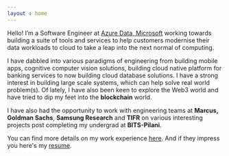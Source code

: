 ```yaml
---
layout : home
---
```

Hello! I’m a Software Engineer at [Azure Data, Microsoft](https://azure.microsoft.com/en-in/) working towards building a suite of tools and services to help customers modernise their data workloads to cloud to take a leap into the next normal of computing.

I have dabbled into various paradigms of engineering from building mobile apps, cognitive computer vision solutions, building cloud native platform for banking services to now building cloud database solutions. I have a strong interest in building large scale systems, which can help solve real world problem(s). Of lately, I have also been keen to explore the Web3 world and have tried to dip my feet into the **blockchain** world.

I have also had the opportunity to work with engineering teams at **Marcus, Goldman Sachs**, **Samsung Research** and **TIFR** on various interesting projects post completing my undergrad at **BITS-Pilani**.

You can find more details on my work experience [here](./experience). And if they impress you here's my [resume](./resume.pdf).
